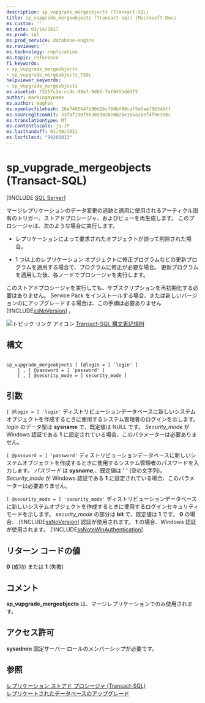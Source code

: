 ```yaml
---
description: sp_vupgrade_mergeobjects (Transact-SQL)
title: sp_vupgrade_mergeobjects (Transact-sql) |Microsoft Docs
ms.custom: ''
ms.date: 03/14/2017
ms.prod: sql
ms.prod_service: database-engine
ms.reviewer: ''
ms.technology: replication
ms.topic: reference
f1_keywords:
- sp_vupgrade_mergeobjects
- sp_vupgrade_mergeobjects_TSQL
helpviewer_keywords:
- sp_vupgrade_mergeobjects
ms.assetid: 73257c2e-cc4c-48e7-9d66-7ef045bdd4f5
author: markingmyname
ms.author: maghan
ms.openlocfilehash: 26e7405647b80d26c760bf88caf5e6aa786346ff
ms.sourcegitcommit: 33f0f190f962059826e002be165a2bef4f9e350c
ms.translationtype: MT
ms.contentlocale: ja-JP
ms.lasthandoff: 01/30/2021
ms.locfileid: "99201833"
---
```

# <a name="sp_vupgrade_mergeobjects-transact-sql"></a>sp_vupgrade_mergeobjects (Transact-SQL)
[!INCLUDE [SQL Server](../../includes/applies-to-version/sqlserver.md)]

  マージレプリケーションのデータ変更の追跡と適用に使用されるアーティクル固有のトリガー、ストアドプロシージャ、およびビューを再生成します。 このプロシージャは、次のような場合に実行します。  
  
-   レプリケーションによって要求されたオブジェクトが誤って削除された場合。  
  
-   1 つ以上のレプリケーション オブジェクトに修正プログラムなどの更新プログラムを適用する場合で、プログラムに修正が必要な場合。 更新プログラムを適用した後、各ノードでプロシージャを実行します。  
  
 このストアドプロシージャを実行しても、サブスクリプションを再初期化する必要はありません。 Service Pack をインストールする場合、または新しいバージョンのにアップグレードする場合は、この手順は必要ありません [!INCLUDE[ssNoVersion](../../includes/ssnoversion-md.md)] 。  
  
 ![トピック リンク アイコン](../../database-engine/configure-windows/media/topic-link.gif "トピック リンク アイコン") [Transact-SQL 構文表記規則](../../t-sql/language-elements/transact-sql-syntax-conventions-transact-sql.md)  
  
## <a name="syntax"></a>構文  
  
```  
  
sp_vupgrade_mergeobjects [ [@login = ] 'login' ]  
    [ , [ @password = ] 'password' ]  
    [ , [ @security_mode = ] security_mode ]  
```  
  
## <a name="arguments"></a>引数  
`[ @login = ] 'login'` ディストリビューションデータベースに新しいシステムオブジェクトを作成するときに使用するシステム管理者のログインを示します。 *login* のデータ型は **sysname** で、既定値は NULL です。 *Security_mode* が Windows 認証である **1** に設定されている場合、このパラメーターは必要ありません。  
  
`[ @password = ] 'password'` ディストリビューションデータベースに新しいシステムオブジェクトを作成するときに使用するシステム管理者のパスワードを入力します。 *パスワード* は **sysname**,、既定値は **' '** (空の文字列)。 *Security_mode* が Windows 認証である **1** に設定されている場合、このパラメーターは必要ありません。  
  
`[ @security_mode = ] 'security_mode'` ディストリビューションデータベースに新しいシステムオブジェクトを作成するときに使用するログインセキュリティモードを示します。 *security_mode* の部分は **bit** で、既定値は **1** です。 **0** の場合、 [!INCLUDE[ssNoVersion](../../includes/ssnoversion-md.md)] 認証が使用されます。 **1** の場合、Windows 認証が使用されます。 [!INCLUDE[ssNoteWinAuthentication](../../includes/ssnotewinauthentication-md.md)]  
  
## <a name="return-code-values"></a>リターン コードの値  
 **0** (成功) または **1** (失敗)  
  
## <a name="remarks"></a>コメント  
 **sp_vupgrade_mergeobjects** は、マージレプリケーションでのみ使用されます。  
  
## <a name="permissions"></a>アクセス許可  
 **sysadmin** 固定サーバー ロールのメンバーシップが必要です。  
  
## <a name="see-also"></a>参照  
 [レプリケーション ストアド プロシージャ &#40;Transact-SQL&#41;](../../relational-databases/system-stored-procedures/replication-stored-procedures-transact-sql.md)   
 [レプリケートされたデータベースのアップグレード](../../database-engine/install-windows/upgrade-replicated-databases.md)  
  
  
